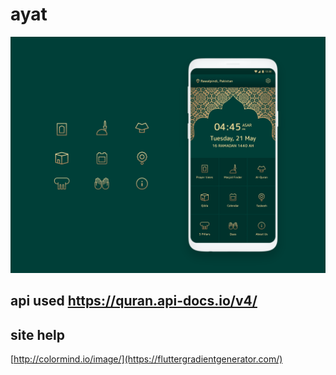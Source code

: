 # ayat
<img src="12.png">

## api used https://quran.api-docs.io/v4/
## site help
[http://colormind.io/image/](https://fluttergradientgenerator.com/)
